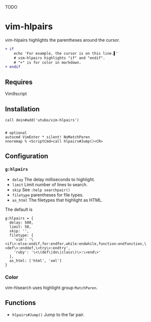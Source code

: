 TODO

# vim-hlpairs

vim-hlpairs highlights the parentheses around the cursor.

```diff
+ if
    echo 'For example, the cursor is on this line.▌'
    # vim-hlpairs highlights "if" and "endif".
    # "+" is for color in markdown.
+ endif
```

## Requires

Vim9script

## Installation

```vim
call dein#add('utubo/vim-hlpairs')


# optional
autocmd VimEnter * silent! NoMatchParen
nnoremap % <ScriptCmd>call hlpairs#Jump()<CR>
```

## Configuration

### `g:hlpairs`

- `delay` The delay milliseconds to highlight.
- `limit` Limit number of lines to search.
- `skip` See `:help searchpair()`
- `filetype` parentheses for file types.
- `as_html` The filetypes that highlight as HTML.

The default is
```vimscript
g:hlpairs = {
  delay: 500,
  limit: 50,
  skip: '',
  filetype: {
    'vim': '\<if\>:else:endif,for:endfor,while:endwhile,function:endfunction,\<def\>:enddef,\<try\>:endtry',
    'ruby': '\<\(def\|do\|class\)\>:\<end\>'
  },
  as_html: ['html', 'xml']
}
```

### Color
vim-hlsearch uses highlight group `MatchParen`.

## Functions

- `hlpairs#Jump()` Jump to the far pair.

